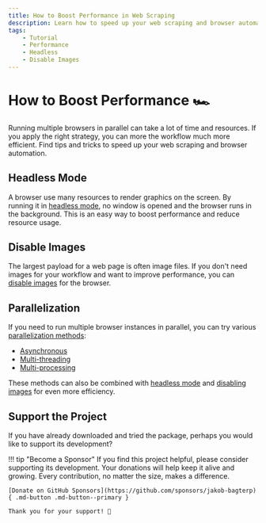 ```yaml
---
title: How to Boost Performance in Web Scraping
description: Learn how to speed up your web scraping and browser automation with Browserist by disabling images or running browsers in headless mode and in parallel.
tags:
    - Tutorial
    - Performance
    - Headless
    - Disable Images
---
```


# How to Boost Performance 🏎️
Running multiple browsers in parallel can take a lot of time and resources. If you apply the right strategy, you can more the workflow much more efficient. Find tips and tricks to speed up your web scraping and browser automation.

## Headless Mode
A browser use many resources to render graphics on the screen. By running it in [headless mode](headless.md), no window is opened and the browser runs in the background. This is an easy way to boost performance and reduce resource usage.

## Disable Images
The largest payload for a web page is often image files. If you don't need images for your workflow and want to improve performance, you can [disable images](disable-images.md) for the browser.

## Parallelization
If you need to run multiple browser instances in parallel, you can try various [parallelization methods](parallelization/results-summary.md):

* [Asynchronous](parallelization/2-asynchronous.md)
* [Multi-threading](parallelization/3-multi-threading.md)
* [Multi-processing](parallelization/4-multi-processing.md)

These methods can also be combined with [headless mode](headless.md) and [disabling images](disable-images.md) for even more efficiency.

## Support the Project
If you have already downloaded and tried the package, perhaps you would like to support its development?

!!! tip "Become a Sponsor"
    If you find this project helpful, please consider supporting its development. Your donations will help keep it alive and growing. Every contribution, no matter the size, makes a difference.

    [Donate on GitHub Sponsors](https://github.com/sponsors/jakob-bagterp){ .md-button .md-button--primary }

    Thank you for your support! 🙌
